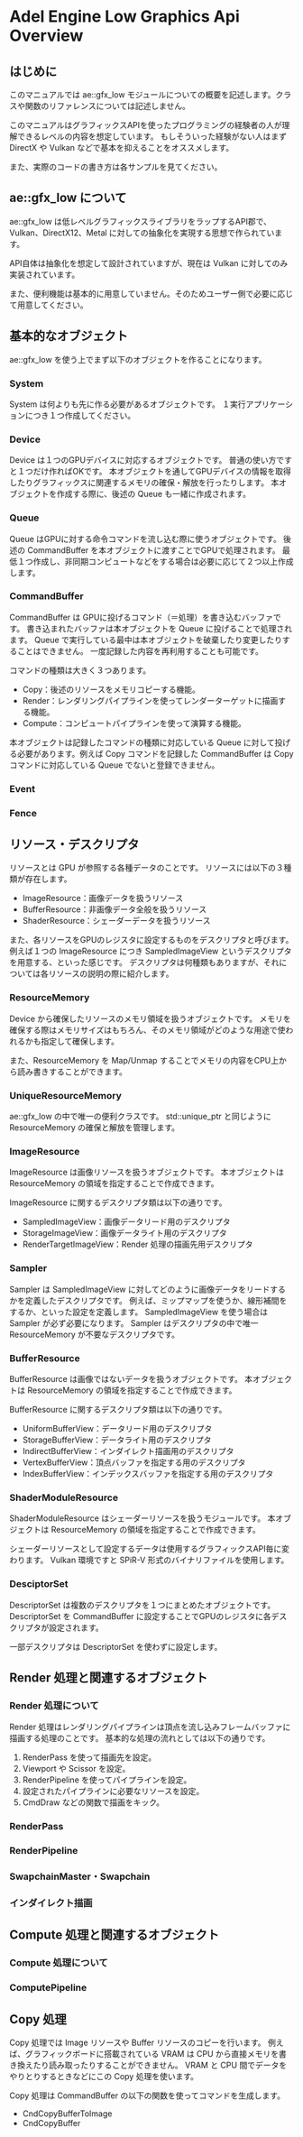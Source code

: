 # Adel Engine Low Graphics Api Overview

## はじめに

このマニュアルでは ae::gfx_low モジュールについての概要を記述します。クラスや関数のリファレンスについては記述しません。

このマニュアルはグラフィックスAPIを使ったプログラミングの経験者の人が理解できるレベルの内容を想定しています。
もしそういった経験がない人はまず DirectX や Vulkan などで基本を抑えることをオススメします。

また、実際のコードの書き方は各サンプルを見てください。

## ae::gfx_low について

ae::gfx_low は低レベルグラフィックスライブラリをラップするAPI郡で、Vulkan、DirectX12、Metal に対しての抽象化を実現する思想で作られています。

API自体は抽象化を想定して設計されていますが、現在は Vulkan に対してのみ実装されています。

また、便利機能は基本的に用意していません。そのためユーザー側で必要に応じて用意してください。

## 基本的なオブジェクト

ae::gfx_low を使う上でまず以下のオブジェクトを作ることになります。

### System

System は何よりも先に作る必要があるオブジェクトです。
１実行アプリケーションにつき１つ作成してください。

### Device

Device は１つのGPUデバイスに対応するオブジェクトです。
普通の使い方ですと１つだけ作ればOKです。
本オブジェクトを通してGPUデバイスの情報を取得したりグラフィックスに関連するメモリの確保・解放を行ったりします。
本オブジェクトを作成する際に、後述の Queue も一緒に作成されます。

### Queue

Queue はGPUに対する命令コマンドを流し込む際に使うオブジェクトです。
後述の CommandBuffer を本オブジェクトに渡すことでGPUで処理されます。
最低１つ作成し、非同期コンピュートなどをする場合は必要に応じて２つ以上作成します。

### CommandBuffer

CommandBuffer は GPUに投げるコマンド（＝処理）を書き込むバッファです。
書き込まれたバッファは本オブジェクトを Queue に投げることで処理されます。
Queue で実行している最中は本オブジェクトを破棄したり変更したりすることはできません。
一度記録した内容を再利用することも可能です。

コマンドの種類は大きく３つあります。

- Copy：後述のリソースをメモリコピーする機能。
- Render：レンダリングパイプラインを使ってレンダーターゲットに描画する機能。
- Compute：コンピュートパイプラインを使って演算する機能。

本オブジェクトは記録したコマンドの種類に対応している Queue に対して投げる必要があります。例えば Copy コマンドを記録した CommandBuffer は Copy コマンドに対応している Queue でないと登録できません。

### Event


### Fence


## リソース・デスクリプタ

リソースとは GPU が参照する各種データのことです。
リソースには以下の３種類が存在します。

- ImageResource：画像データを扱うリソース
- BufferResource：非画像データ全般を扱うリソース
- ShaderResource：シェーダーデータを扱うリソース

また、各リソースをGPUのレジスタに設定するものをデスクリプタと呼びます。
例えば１つの ImageResource につき SampledImageView というデスクリプタを用意する、といった感じです。
デスクリプタは何種類もありますが、それについては各リソースの説明の際に紹介します。

### ResourceMemory

Device から確保したリソースのメモリ領域を扱うオブジェクトです。
メモリを確保する際はメモリサイズはもちろん、そのメモリ領域がどのような用途で使われるかも指定して確保します。

また、ResourceMemory を Map/Unmap することでメモリの内容をCPU上から読み書きすることができます。

### UniqueResourceMemory

ae::gfx_low の中で唯一の便利クラスです。
std::unique_ptr と同じように ResourceMemory の確保と解放を管理します。

### ImageResource

ImageResource は画像リソースを扱うオブジェクトです。
本オブジェクトは ResourceMemory の領域を指定することで作成できます。

ImageResource に関するデスクリプタ類は以下の通りです。

- SampledImageView：画像データリード用のデスクリプタ
- StorageImageView：画像データライト用のデスクリプタ
- RenderTargetImageView：Render 処理の描画先用デスクリプタ

### Sampler

Sampler は SampledImageView に対してどのように画像データをリードするかを定義したデスクリプタです。
例えば、ミップマップを使うか、線形補間をするか、といった設定を定義します。
SampledImageView を使う場合は Sampler が必ず必要になります。
Sampler はデスクリプタの中で唯一 ResourceMemory が不要なデスクリプタです。

### BufferResource

BufferResource は画像ではないデータを扱うオブジェクトです。
本オブジェクトは ResourceMemory の領域を指定することで作成できます。

BufferResource に関するデスクリプタ類は以下の通りです。

- UniformBufferView：データリード用のデスクリプタ
- StorageBufferView：データライト用のデスクリプタ
- IndirectBufferView：インダイレクト描画用のデスクリプタ
- VertexBufferView：頂点バッファを指定する用のデスクリプタ
- IndexBufferView：インデックスバッファを指定する用のデスクリプタ

### ShaderModuleResource

ShaderModuleResource はシェーダーリソースを扱うモジュールです。
本オブジェクトは ResourceMemory の領域を指定することで作成できます。

シェーダーリソースとして設定するデータは使用するグラフィックスAPI毎に変わります。
Vulkan 環境ですと SPiR-V 形式のバイナリファイルを使用します。

### DesciptorSet

DescriptorSet は複数のデスクリプタを１つにまとめたオブジェクトです。
DescriptorSet を CommandBuffer に設定することでGPUのレジスタに各デスクリプタが設定されます。

一部デスクリプタは DescriptorSet を使わずに設定します。

## Render 処理と関連するオブジェクト

### Render 処理について

Render 処理はレンダリングパイプラインは頂点を流し込みフレームバッファに描画する処理のことです。
基本的な処理の流れとしては以下の通りです。

1. RenderPass を使って描画先を設定。
2. Viewport や Scissor を設定。
3. RenderPipeline を使ってパイプラインを設定。
4. 設定されたパイプラインに必要なリソースを設定。
5. CmdDraw などの関数で描画をキック。

### RenderPass

### RenderPipeline

### SwapchainMaster・Swapchain

### インダイレクト描画

## Compute 処理と関連するオブジェクト

### Compute 処理について

### ComputePipeline

## Copy 処理

Copy 処理では Image リソースや Buffer リソースのコピーを行います。
例えば、グラフィックボードに搭載されている VRAM は CPU から直接メモリを書き換えたり読み取ったりすることができません。
VRAM と CPU 間でデータをやりとりするときなどにこの Copy 処理を使います。

Copy 処理は CommandBuffer の以下の関数を使ってコマンドを生成します。

- CndCopyBufferToImage
- CndCopyBuffer
